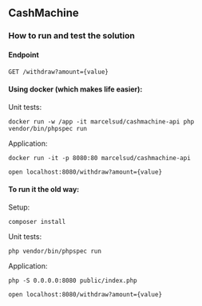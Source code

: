 ## CashMachine

### How to run and test the solution

#### Endpoint

```
GET /withdraw?amount={value}
```

#### Using docker (which makes life easier):

Unit tests:

```
docker run -w /app -it marcelsud/cashmachine-api php vendor/bin/phpspec run
```

Application:

```
docker run -it -p 8080:80 marcelsud/cashmachine-api

open localhost:8080/withdraw?amount={value}
```

#### To run it the old way:

Setup:

```
composer install
```

Unit tests:

```
php vendor/bin/phpspec run
```

Application:

```
php -S 0.0.0.0:8080 public/index.php

open localhost:8080/withdraw?amount={value}
```
